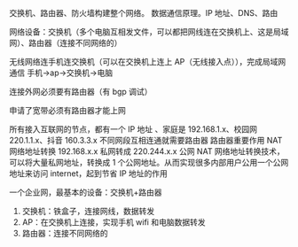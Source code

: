 交换机、路由器、防火墙构建整个网络。
数据通信原理。IP 地址、DNS、路由

网络设备：交换机（多个电脑互相发文件，可以都把网线连在交换机上、这是局域网）、路由器（连接不同网络的）

无线网络连手机连交换机（可以在交换机上连上 AP（无线接入点）），完成局域网通信
手机->ap->交换机->电脑

连接外网必须要有路由器（有 bgp 调试）

申请了宽带必须有路由器才能上网

所有接入互联网的节点，都有一个 IP 地址 、家庭是 192.168.1.x、校园网 220.1.1.x、抖音 160.3.3.x
不同网段互相连通就需要路由器
路由器重要作用 NAT 网络地址转换
192.168.x.x 私网转成 220.244.x.x 公网
NAT 网络地址转换技术，可以将大量私网地址，转换成 1 个公网地址。从而实现很多内部用户公用一个公网地址来访问 internet，起到节省 IP 地址的作用

一个企业网，最基本的设备：交换机+路由器

1.  交换机：铁盒子，连接网线，数据转发
2.  AP：在交换机上连接，实现手机 wifi 和电脑数据转发
3.  路由器：连接不同网络的
